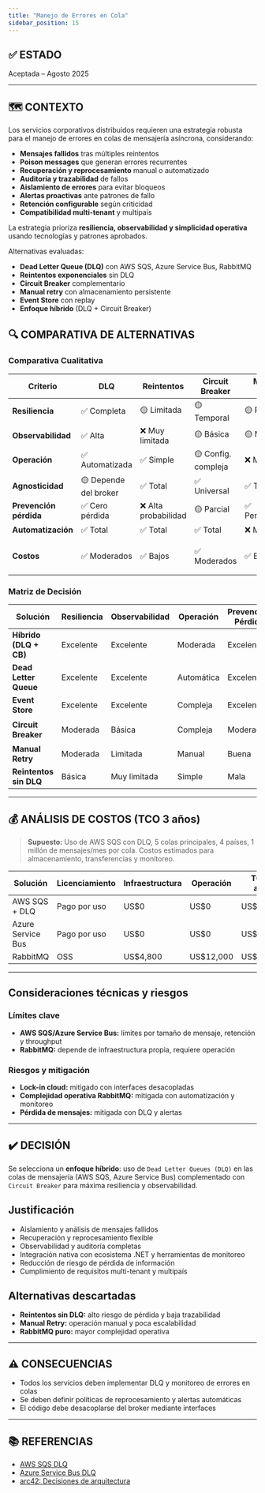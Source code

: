 ```yaml
---
title: "Manejo de Errores en Cola"
sidebar_position: 15
---
```


## ✅ ESTADO

Aceptada – Agosto 2025

---

## 🗺️ CONTEXTO

Los servicios corporativos distribuidos requieren una estrategia robusta para el manejo de errores en colas de mensajería asíncrona, considerando:

- **Mensajes fallidos** tras múltiples reintentos
- **Poison messages** que generan errores recurrentes
- **Recuperación y reprocesamiento** manual o automatizado
- **Auditoría y trazabilidad** de fallos
- **Aislamiento de errores** para evitar bloqueos
- **Alertas proactivas** ante patrones de fallo
- **Retención configurable** según criticidad
- **Compatibilidad multi-tenant** y multipaís

La estrategia prioriza **resiliencia, observabilidad y simplicidad operativa** usando tecnologías y patrones aprobados.

Alternativas evaluadas:

- **Dead Letter Queue (DLQ)** con AWS SQS, Azure Service Bus, RabbitMQ
- **Reintentos exponenciales** sin DLQ
- **Circuit Breaker** complementario
- **Manual retry** con almacenamiento persistente
- **Event Store** con replay
- **Enfoque híbrido** (DLQ + Circuit Breaker)

## 🔍 COMPARATIVA DE ALTERNATIVAS

### Comparativa Cualitativa

| Criterio                | DLQ                      | Reintentos         | Circuit Breaker      | Manual Retry        | Event Store         | Híbrido (DLQ+CB)    |
|------------------------|--------------------------|--------------------|---------------------|---------------------|---------------------|---------------------|
| **Resiliencia**        | ✅ Completa              | 🟡 Limitada        | 🟡 Temporal          | 🟡 Parcial          | ✅ Completa         | ✅ Máxima           |
| **Observabilidad**     | ✅ Alta                  | ❌ Muy limitada    | 🟡 Básica            | 🟡 Manual           | ✅ Completa         | ✅ Total            |
| **Operación**          | ✅ Automatizada          | ✅ Simple          | 🟡 Config. compleja  | ❌ Manual           | 🟡 Compleja         | 🟡 Moderada         |
| **Agnosticidad**       | 🟡 Depende del broker    | ✅ Total           | ✅ Universal         | ✅ Total            | ✅ Total            | 🟡 Parcial          |
| **Prevención pérdida** | ✅ Cero pérdida          | ❌ Alta probabilidad| 🟡 Parcial           | ✅ Persistencia     | ✅ Cero pérdida     | ✅ Cero pérdida     |
| **Automatización**     | ✅ Total                 | ✅ Total           | ✅ Total             | ❌ Manual           | 🟡 Parcial          | ✅ Total            |
| **Costos**             | ✅ Moderados             | ✅ Bajos           | ✅ Moderados         | ✅ Bajos            | 🟡 Altos            | 🟡 Moderados-altos  |

### Matriz de Decisión

| Solución                  | Resiliencia | Observabilidad | Operación | Prevención Pérdida | Recomendación         |
|--------------------------|-------------|----------------|-----------|--------------------|-----------------------|
| **Híbrido (DLQ + CB)**   | Excelente   | Excelente      | Moderada  | Excelente          | ✅ **Seleccionada**    |
| **Dead Letter Queue**    | Excelente   | Excelente      | Automática| Excelente          | 🟡 Alternativa         |
| **Event Store**          | Excelente   | Excelente      | Compleja  | Excelente          | 🟡 Considerada         |
| **Circuit Breaker**      | Moderada    | Básica         | Compleja  | Moderada           | 🟡 Complementaria      |
| **Manual Retry**         | Moderada    | Limitada       | Manual    | Buena              | ❌ Descartada          |
| **Reintentos sin DLQ**   | Básica      | Muy limitada   | Simple    | Mala               | ❌ Descartada          |

---

## 💰 ANÁLISIS DE COSTOS (TCO 3 años)

> **Supuesto:** Uso de AWS SQS con DLQ, 5 colas principales, 4 países, 1 millón de mensajes/mes por cola. Costos estimados para almacenamiento, transferencias y monitoreo.

| Solución         | Licenciamiento | Infraestructura | Operación      | TCO 3 años   |
|------------------|---------------|----------------|---------------|--------------|
| AWS SQS + DLQ    | Pago por uso  | US$0           | US$0          | US$7,200     |
| Azure Service Bus| Pago por uso  | US$0           | US$0          | US$8,400     |
| RabbitMQ         | OSS           | US$4,800       | US$12,000     | US$50,400    |

---

## Consideraciones técnicas y riesgos

### Límites clave

- **AWS SQS/Azure Service Bus:** límites por tamaño de mensaje, retención y throughput
- **RabbitMQ:** depende de infraestructura propia, requiere operación

### Riesgos y mitigación

- **Lock-in cloud:** mitigado con interfaces desacopladas
- **Complejidad operativa RabbitMQ:** mitigada con automatización y monitoreo
- **Pérdida de mensajes:** mitigada con DLQ y alertas

---

## ✔️ DECISIÓN

Se selecciona un **enfoque híbrido**: uso de `Dead Letter Queues (DLQ)` en las colas de mensajería (AWS SQS, Azure Service Bus) complementado con `Circuit Breaker` para máxima resiliencia y observabilidad.

## Justificación

- Aislamiento y análisis de mensajes fallidos
- Recuperación y reprocesamiento flexible
- Observabilidad y auditoría completas
- Integración nativa con ecosistema .NET y herramientas de monitoreo
- Reducción de riesgo de pérdida de información
- Cumplimiento de requisitos multi-tenant y multipaís

## Alternativas descartadas

- **Reintentos sin DLQ:** alto riesgo de pérdida y baja trazabilidad
- **Manual Retry:** operación manual y poca escalabilidad
- **RabbitMQ puro:** mayor complejidad operativa

---

## ⚠️ CONSECUENCIAS

- Todos los servicios deben implementar DLQ y monitoreo de errores en colas
- Se deben definir políticas de reprocesamiento y alertas automáticas
- El código debe desacoplarse del broker mediante interfaces

---

## 📚 REFERENCIAS

- [AWS SQS DLQ](https://docs.aws.amazon.com/AWSSimpleQueueService/latest/SQSDeveloperGuide/sqs-dead-letter-queues.html)
- [Azure Service Bus DLQ](https://learn.microsoft.com/es-es/azure/service-bus-messaging/service-bus-dead-letter-queues)
- [arc42: Decisiones de arquitectura](https://arc42.org/decision/)
